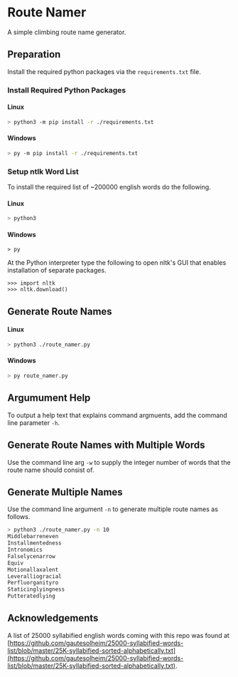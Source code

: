 # Route Namer

A simple climbing route name generator.

## Preparation
Install the required python packages via the `requirements.txt` file.

### Install Required Python Packages

#### Linux
```sh
> python3 -m pip install -r ./requirements.txt
```

#### Windows
```sh
> py -m pip install -r ./requirements.txt
```

### Setup ntlk Word List
To install the required list of ~200000 english words do the following.

#### Linux
```sh
> python3
```

#### Windows
```
> py
```

At the Python interpreter type the following to open nltk's GUI that enables installation of
separate packages.

```
>>> import nltk
>>> nltk.download()
```

## Generate Route Names

#### Linux
```sh
> python3 ./route_namer.py
```

#### Windows
```sh
> py route_namer.py
```

## Argumument Help
To output a help text that explains command argmuents, add the command line parameter `-h`.

## Generate Route Names with Multiple Words
Use the command line arg `-w` to supply the integer number of words that the route name should consist of.

## Generate Multiple Names
Use the command line argument `-n` to generate multiple route names as follows.
```sh
> python3 ./route_namer.py -n 10
Middlebarreneven
Installmentedness
Intronomics
Falselycenarrow
Equiv
Motionallaxalent
Leveralliogracial
Perfluorganityro
Staticinglyingness
Putteratedlying
```

## Acknowledgements
A list of 25000 syllabified english words coming with this repo was found at [https://github.com/gautesolheim/25000-syllabified-words-list/blob/master/25K-syllabified-sorted-alphabetically.txt](https://github.com/gautesolheim/25000-syllabified-words-list/blob/master/25K-syllabified-sorted-alphabetically.txt).
